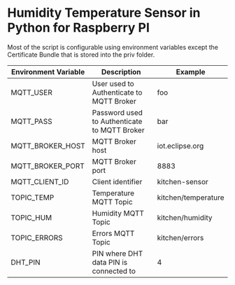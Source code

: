 # Humidity Temperature Sensor in Python for Raspberry PI

Most of the script is configurable using environment variables except the Certificate Bundle that is stored into the priv folder.

| Environment Variable | Description                                  | Example             |
|----------------------|----------------------------------------------|---------------------|
| MQTT_USER            | User used to Authenticate to MQTT Broker     | foo                 |
| MQTT_PASS            | Password used to Authenticate to MQTT Broker | bar                 |
| MQTT_BROKER_HOST     | MQTT Broker host                             | iot.eclipse.org     |
| MQTT_BROKER_PORT     | MQTT Broker port                             | 8883                |
| MQTT_CLIENT_ID       | Client identifier                            | kitchen-sensor      |
| TOPIC_TEMP           | Temperature MQTT Topic                       | kitchen/temperature |
| TOPIC_HUM            | Humidity MQTT Topic                          | kitchen/humidity    |
| TOPIC_ERRORS         | Errors MQTT Topic                            | kitchen/errors      |
| DHT_PIN              | PIN where DHT data PIN is connected to       | 4                   |
